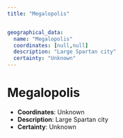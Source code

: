```yaml
---
title: "Megalopolis"


geographical_data:
  name: "Megalopolis"
  coordinates: [null,null]
  description: "Large Spartan city"
  certainty: "Unknown"
---
```


# Megalopolis

- **Coordinates**: Unknown
- **Description**: Large Spartan city
- **Certainty**: Unknown

